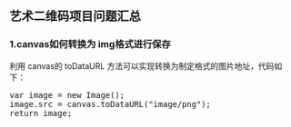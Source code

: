 ## 艺术二维码项目问题汇总

### 1.canvas如何转换为 img格式进行保存
利用 canvas的 toDataURL 方法可以实现转换为制定格式的图片地址，代码如下：
<pre>
var image = new Image();
image.src = canvas.toDataURL("image/png");
return image;
</pre>
